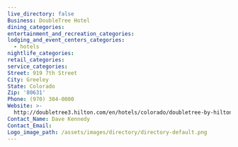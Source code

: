 ```yaml
---
live_directory: false
Business: DoubleTree Hotel
dining_categories:
entertainment_and_recreation_categories:
lodging_and_event_centers_categories:
  - hotels
nightlife_categories:
retail_categories:
service_categories:
Street: 919 7th Street
City: Greeley
State: Colorado
Zip: '80631'
Phone: (970) 304-0000
Website: >-
  http://doubletree3.hilton.com/en/hotels/colorado/doubletree-by-hilton-greeley-at-lincoln-park-DENGCDT/index.html
Contact_Name: Dave Kennedy
Contact_Email:
Logo_image_path: /assets/images/directory/directory-default.png
---
```



